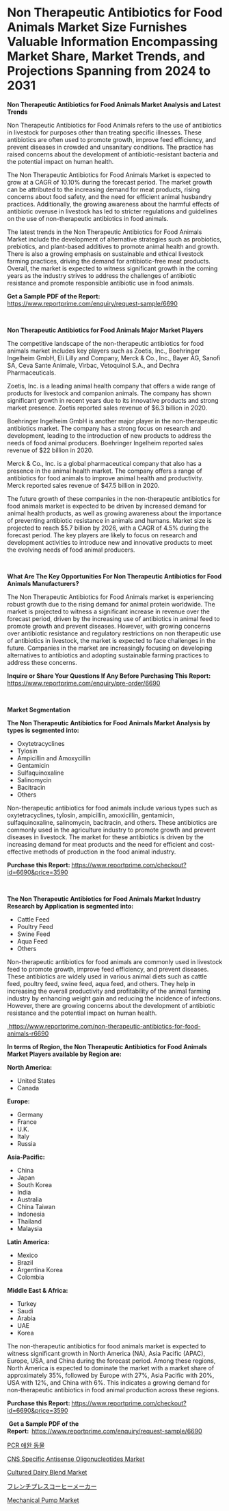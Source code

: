 <p><h1>Non Therapeutic Antibiotics for Food Animals Market Size Furnishes Valuable Information Encompassing Market Share, Market Trends, and Projections Spanning from 2024 to 2031</h1></p><p><strong>Non Therapeutic Antibiotics for Food Animals Market Analysis and Latest Trends</strong></p>
<p><p>Non Therapeutic Antibiotics for Food Animals refers to the use of antibiotics in livestock for purposes other than treating specific illnesses. These antibiotics are often used to promote growth, improve feed efficiency, and prevent diseases in crowded and unsanitary conditions. The practice has raised concerns about the development of antibiotic-resistant bacteria and the potential impact on human health.</p><p>The Non Therapeutic Antibiotics for Food Animals Market is expected to grow at a CAGR of 10.10% during the forecast period. The market growth can be attributed to the increasing demand for meat products, rising concerns about food safety, and the need for efficient animal husbandry practices. Additionally, the growing awareness about the harmful effects of antibiotic overuse in livestock has led to stricter regulations and guidelines on the use of non-therapeutic antibiotics in food animals.</p><p>The latest trends in the Non Therapeutic Antibiotics for Food Animals Market include the development of alternative strategies such as probiotics, prebiotics, and plant-based additives to promote animal health and growth. There is also a growing emphasis on sustainable and ethical livestock farming practices, driving the demand for antibiotic-free meat products. Overall, the market is expected to witness significant growth in the coming years as the industry strives to address the challenges of antibiotic resistance and promote responsible antibiotic use in food animals.</p></p>
<p><strong>Get a Sample PDF of the Report:&nbsp;</strong> <a href="https://www.reportprime.com/enquiry/request-sample/6690">https://www.reportprime.com/enquiry/request-sample/6690</a></p>
<p>&nbsp;</p>
<p><strong>Non Therapeutic Antibiotics for Food Animals Major Market Players</strong></p>
<p><p>The competitive landscape of the non-therapeutic antibiotics for food animals market includes key players such as Zoetis, Inc., Boehringer Ingelheim GmbH, Eli Lilly and Company, Merck & Co., Inc., Bayer AG, Sanofi SA, Ceva Sante Animale, Virbac, Vetoquinol S.A., and Dechra Pharmaceuticals.</p><p>Zoetis, Inc. is a leading animal health company that offers a wide range of products for livestock and companion animals. The company has shown significant growth in recent years due to its innovative products and strong market presence. Zoetis reported sales revenue of $6.3 billion in 2020.</p><p>Boehringer Ingelheim GmbH is another major player in the non-therapeutic antibiotics market. The company has a strong focus on research and development, leading to the introduction of new products to address the needs of food animal producers. Boehringer Ingelheim reported sales revenue of $22 billion in 2020.</p><p>Merck & Co., Inc. is a global pharmaceutical company that also has a presence in the animal health market. The company offers a range of antibiotics for food animals to improve animal health and productivity. Merck reported sales revenue of $47.5 billion in 2020.</p><p>The future growth of these companies in the non-therapeutic antibiotics for food animals market is expected to be driven by increased demand for animal health products, as well as growing awareness about the importance of preventing antibiotic resistance in animals and humans. Market size is projected to reach $5.7 billion by 2026, with a CAGR of 4.5% during the forecast period. The key players are likely to focus on research and development activities to introduce new and innovative products to meet the evolving needs of food animal producers.</p></p>
<p>&nbsp;</p>
<p><strong>What Are The Key Opportunities For Non Therapeutic Antibiotics for Food Animals Manufacturers?</strong></p>
<p><p>The Non Therapeutic Antibiotics for Food Animals market is experiencing robust growth due to the rising demand for animal protein worldwide. The market is projected to witness a significant increase in revenue over the forecast period, driven by the increasing use of antibiotics in animal feed to promote growth and prevent diseases. However, with growing concerns over antibiotic resistance and regulatory restrictions on non therapeutic use of antibiotics in livestock, the market is expected to face challenges in the future. Companies in the market are increasingly focusing on developing alternatives to antibiotics and adopting sustainable farming practices to address these concerns.</p></p>
<p><strong>Inquire or Share Your Questions If Any Before Purchasing This Report:</strong> <a href="https://www.reportprime.com/enquiry/pre-order/6690">https://www.reportprime.com/enquiry/pre-order/6690</a></p>
<p>&nbsp;</p>
<p><strong>Market Segmentation</strong></p>
<p><strong>The Non Therapeutic Antibiotics for Food Animals Market Analysis by types is segmented into:</strong></p>
<p><ul><li>Oxytetracyclines</li><li>Tylosin</li><li>Ampicillin and Amoxycillin</li><li>Gentamicin</li><li>Sulfaquinoxaline</li><li>Salinomycin</li><li>Bacitracin</li><li>Others</li></ul></p>
<p><p>Non-therapeutic antibiotics for food animals include various types such as oxytetracyclines, tylosin, ampicillin, amoxicillin, gentamicin, sulfaquinoxaline, salinomycin, bacitracin, and others. These antibiotics are commonly used in the agriculture industry to promote growth and prevent diseases in livestock. The market for these antibiotics is driven by the increasing demand for meat products and the need for efficient and cost-effective methods of production in the food animal industry.</p></p>
<p><strong>Purchase this Report:&nbsp;</strong><a href="https://www.reportprime.com/checkout?id=6690&price=3590">https://www.reportprime.com/checkout?id=6690&price=3590</a></p>
<p>&nbsp;</p>
<p><strong>The Non Therapeutic Antibiotics for Food Animals Market Industry Research by Application is segmented into:</strong></p>
<p><ul><li>Cattle Feed</li><li>Poultry Feed</li><li>Swine Feed</li><li>Aqua Feed</li><li>Others</li></ul></p>
<p><p>Non-therapeutic antibiotics for food animals are commonly used in livestock feed to promote growth, improve feed efficiency, and prevent diseases. These antibiotics are widely used in various animal diets such as cattle feed, poultry feed, swine feed, aqua feed, and others. They help in increasing the overall productivity and profitability of the animal farming industry by enhancing weight gain and reducing the incidence of infections. However, there are growing concerns about the development of antibiotic resistance and the potential impact on human health.</p></p>
<p><a href="https://www.reportprime.com/non-therapeutic-antibiotics-for-food-animals-r6690">&nbsp;https://www.reportprime.com/non-therapeutic-antibiotics-for-food-animals-r6690</a></p>
<p><strong>In terms of Region, the Non Therapeutic Antibiotics for Food Animals Market Players available by Region are:</strong></p>
<p>
    <p> <strong> North America: </strong>
        <ul>
            <li>United States</li>
            <li>Canada</li>
        </ul>
        </p> 
    <p> <strong> Europe: </strong>
        <ul>
            <li>Germany</li>
            <li>France</li>
            <li>U.K.</li>
            <li>Italy</li>
            <li>Russia</li>
        </ul>
        </p> 
    <p> <strong> Asia-Pacific: </strong>
        <ul>
            <li>China</li>
            <li>Japan</li>
            <li>South Korea</li>
            <li>India</li>
            <li>Australia</li>
            <li>China Taiwan</li>
            <li>Indonesia</li>
            <li>Thailand</li>
            <li>Malaysia</li>
        </ul>
        </p> 
    <p> <strong> Latin America: </strong>
        <ul>
            <li>Mexico</li>
            <li>Brazil</li>
            <li>Argentina Korea</li>
            <li>Colombia</li>
        </ul>
        </p> 
    <p> <strong> Middle East & Africa: </strong>
        <ul>
            <li>Turkey</li>
            <li>Saudi</li>
            <li>Arabia</li>
            <li>UAE</li>
            <li>Korea</li>
        </ul>
    </p>
    </p>
<p><p>The non-therapeutic antibiotics for food animals market is expected to witness significant growth in North America (NA), Asia Pacific (APAC), Europe, USA, and China during the forecast period. Among these regions, North America is expected to dominate the market with a market share of approximately 35%, followed by Europe with 27%, Asia Pacific with 20%, USA with 12%, and China with 6%. This indicates a growing demand for non-therapeutic antibiotics in food animal production across these regions.</p></p>
<p><strong>Purchase this Report: </strong><a href="https://www.reportprime.com/checkout?id=6690&price=3590">https://www.reportprime.com/checkout?id=6690&price=3590</a></p>
<p>&nbsp;<strong>Get a Sample PDF of the Report:&nbsp;&nbsp;</strong><a href="https://www.reportprime.com/enquiry/request-sample/6690">https://www.reportprime.com/enquiry/request-sample/6690</a></p>
<p><strong></strong></p>
<p><p><a href="https://medium.com/@jackiefauhey9089475/pcr-pet-%EC%8B%9C%EC%9E%A5-%EA%B7%9C%EB%AA%A8-%EC%84%B1%EC%9E%A5-%EB%B0%8F-%EC%8B%9C%EC%9E%A5-%EC%84%B8%EB%B6%84%ED%99%94-%EB%B0%8F-%EC%A7%80%EC%97%AD%EC%A0%81-%EC%9D%B8%EC%82%AC%EC%9D%B4%ED%8A%B8-%EB%B0%8F-2031%EB%85%84%EA%B9%8C%EC%A7%80%EC%9D%98-%EC%98%88%EC%B8%A1%EC%97%90-%EB%8C%80%ED%95%9C-%EC%82%B0%EC%97%85-%EB%B6%84%EC%84%9D-1bfbfcbe4a2c">PCR 애완 동물</a></p><p><a href="https://www.linkedin.com/pulse/cns-specific-antisense-oligonucleotides-market-trends-focusing-8lnbf?trackingId=bCIba1GMzivXhpb3bFaL1w%3D%3D">CNS Specific Antisense Oligonucleotides Market</a></p><p><a href="https://github.com/RickHolmes3/Market-Research-Report-List-5/blob/main/cultured-dairy-blend-market.md">Cultured Dairy Blend Market</a></p><p><a href="https://medium.com/@byroalenzuela76845/french-press-coffee-makers-industry-analysis-report-021e8aef2119">フレンチプレスコーヒーメーカー</a></p><p><a href="https://medium.com/@brendamoreno1988/mechanical-pump-market-market-segmentation-geographical-regions-and-market-forcast-till-2031-d66948f512b3">Mechanical Pump Market</a></p></p>